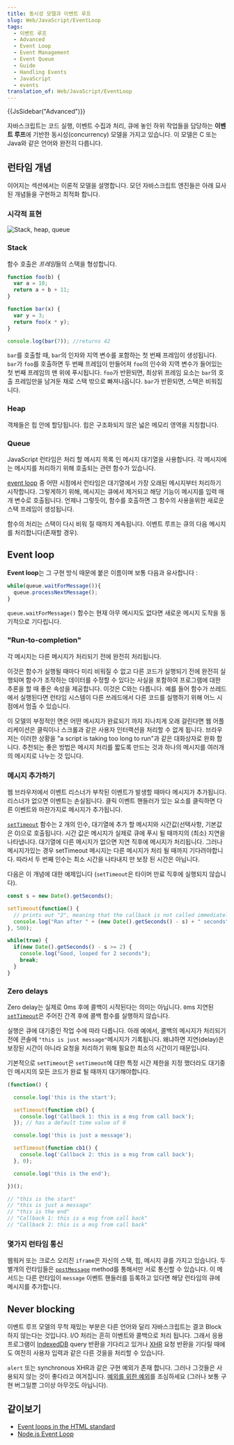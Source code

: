 ```yaml
---
title: 동시성 모델과 이벤트 루프
slug: Web/JavaScript/EventLoop
tags:
  - 이벤트 루프
  - Advanced
  - Event Loop
  - Event Management
  - Event Queue
  - Guide
  - Handling Events
  - JavaScript
  - events
translation_of: Web/JavaScript/EventLoop
---
```

{{JsSidebar("Advanced")}}

자바스크립트는 코드 실행, 이벤트 수집과 처리, 큐에 놓인 하위 작업들을 담당하는 **이벤트 루프**에 기반한 동시성(concurrency) 모델을 가지고 있습니다. 이 모델은 C 또는 Java와 같은 언어와 완전히 다릅니다.

## 런타임 개념

이어지는 섹션에서는 이론적 모델을 설명합니다. 모던 자바스크립트 엔진들은 아래 묘사된 개념들을 구현하고 최적화 합니다.

### 시각적 표현

![Stack, heap, queue](the_javascript_runtime_environment_example.svg)

### Stack

함수 호출은 *프레임*들의 스택을 형성합니다.

```js
function foo(b) {
  var a = 10;
  return a + b + 11;
}

function bar(x) {
  var y = 3;
  return foo(x * y);
}

console.log(bar(7)); //returns 42
```

`bar`를 호출할 때, `bar`의 인자와 지역 변수를 포함하는 첫 번째 프레임이 생성됩니다. `bar`가 `foo`를 호출하면 두 번째 프레임이 만들어져 `foo`의 인수와 지역 변수가 들어있는 첫 번째 프레임의 맨 위에 푸시됩니다. `foo`가 반환되면, 최상위 프레임 요소는 `bar`의 호출 프레임만을 남겨둔 채로 스택 밖으로 빠져나옵니다. `bar`가 반환되면, 스택은 비워집니다.

### Heap

객체들은 힙 안에 할당됩니다. 힙은 구조화되지 않은 넓은 메모리 영역을 지칭합니다.

### Queue

JavaScript 런타임은 처리 할 메시지 목록 인 메시지 대기열을 사용합니다. 각 메시지에는 메시지를 처리하기 위해 호출되는 관련 함수가 있습니다.

[event loop](#event_loop) 중 어떤 시점에서 런타임은 대기열에서 가장 오래된 메시지부터 처리하기 시작합니다. 그렇게하기 위해, 메시지는 큐에서 제거되고 해당 기능이 메시지를 입력 매개 변수로 호출됩니다. 언제나 그렇듯이, 함수를 호출하면 그 함수의 사용을위한 새로운 스택 프레임이 생성됩니다.

함수의 처리는 스택이 다시 비워 질 때까지 계속됩니다. 이벤트 루프는 큐의 다음 메시지를 처리합니다(존재할 경우).

## Event loop

**Event loop**는 그 구현 방식 때문에 붙은 이름이며 보통 다음과 유사합니다 :

```js
while(queue.waitForMessage()){
  queue.processNextMessage();
}
```

`queue.waitForMessage()` 함수는 현재 아무 메시지도 없다면 새로운 메시지 도착을 동기적으로 기다립니다.

### "Run-to-completion"

각 메시지는 다른 메시지가 처리되기 전에 완전히 처리됩니다.

이것은 함수가 실행될 때마다 미리 비워질 수 없고 다른 코드가 실행되기 전에 완전히 실행되며 함수가 조작하는 데이터를 수정할 수 있다는 사실을 포함하여 프로그램에 대한 추론을 할 때 좋은 속성을 제공합니다. 이것은 C와는 다릅니다. 예를 들어 함수가 쓰레드에서 실행된다면 런타임 시스템이 다른 쓰레드에서 다른 코드를 실행하기 위해 어느 시점에서 멈출 수 있습니다.

이 모델의 부정적인 면은 어떤 메시지가 완료되기 까지 지나치게 오래 걸린다면 웹 어플리케이션은 클릭이나 스크롤과 같은 사용자 인터랙션을 처리할 수 없게 됩니다. 브라우저는 이러한 상황을 "a script is taking too long to run"과 같은 대화상자로 완화 합니다. 추천되는 좋은 방법은 메시지 처리를 짧도록 만드는 것과 하나의 메시지를 여러개의 메시지로 나누는 것 입니다.

### 메시지 추가하기

웹 브라우저에서 이벤트 리스너가 부착된 이벤트가 발생할 때마다 메시지가 추가됩니다. 리스너가 없으면 이벤트는 손실됩니다. 클릭 이벤트 핸들러가 있는 요소를 클릭하면 다른 이벤트와 마찬가지로 메시지가 추가됩니다.

[`setTimeout`](/ko/docs/Web/API/WindowTimers.setTimeout) 함수는 2 개의 인수, 대기열에 추가 할 메시지와 시간값(선택사항, 기본값은 0)으로 호출됩니다. 시간 값은 메시지가 실제로 큐에 푸시 될 때까지의 (최소) 지연을 나타냅니다. 대기열에 다른 메시지가 없으면 지연 직후에 메시지가 처리됩니다. 그러나 메시지가있는 경우 setTimeout 메시지는 다른 메시지가 처리 될 때까지 기다려야합니다. 따라서 두 번째 인수는 최소 시간을 나타내지 만 보장 된 시간은 아닙니다.

다음은 이 개념에 대한 예제입니다 (`setTimeout`은 타이머 만료 직후에 실행되지 않습니다).

```js
const s = new Date().getSeconds();

setTimeout(function() {
  // prints out "2", meaning that the callback is not called immediately after 500 milliseconds.
  console.log("Ran after " + (new Date().getSeconds() - s) + " seconds");
}, 500);

while(true) {
  if(new Date().getSeconds() - s >= 2) {
    console.log("Good, looped for 2 seconds");
    break;
  }
}
```

### Zero delays

Zero delay는 실제로 0ms 후에 콜백이 시작된다는 의미는 아닙니다. `0`ms 지연된 [`setTimeout`](/ko/docs/Web/API/WindowOrWorkerGlobalScope/setTimeout)은 주어진 간격 후에 콜백 함수를 실행하지 않습니다.

실행은 큐에 대기중인 작업 수에 따라 다릅니다. 아래 예에서, 콜백의 메시지가 처리되기 전에 콘솔에 `"this is just message"`메시지가 기록됩니다. 왜냐하면 지연(delay)은 보장된 시간이 아니라 요청을 처리하기 위해 필요한 최소의 시간이기 때문입니다.

기본적으로 `setTimeout`은 `setTimeout`에 대한 특정 시간 제한을 지정 했더라도 대기중인 메시지의 모든 코드가 완료 될 때까지 대기해야합니다.

```js
(function() {

  console.log('this is the start');

  setTimeout(function cb() {
    console.log('Callback 1: this is a msg from call back');
  }); // has a default time value of 0

  console.log('this is just a message');

  setTimeout(function cb1() {
    console.log('Callback 2: this is a msg from call back');
  }, 0);

  console.log('this is the end');

})();

// "this is the start"
// "this is just a message"
// "this is the end"
// "Callback 1: this is a msg from call back"
// "Callback 2: this is a msg from call back"
```

### 몇가지 런타임 통신

웹워커 또는 크로스 오리진 `iframe`은 자신의 스택, 힙, 메시지 큐를 가지고 있습니다. 두 별개의 런타임들은 [`postMessage`](/ko/docs/DOM/window.postMessage) method를 통해서만 서로 통신할 수 있습니다. 이 메서드는 다른 런타임이 `message` 이벤트 핸들러를 등록하고 있다면 해당 런타임의 큐에 메시지를 추가합니다.

## Never blocking

이벤트 루프 모델의 무척 재밌는 부분은 다른 언어와 달리 자바스크립트는 결코 Block하지 않는다는 것입니다. I/O 처리는 흔히 이벤트와 콜백으로 처리 됩니다. 그래서 응용프로그램이 [IndexedDB](/ko/docs/Web/API/IndexedDB_API) query 반환을 기다리고 있거나 [XHR](/ko/docs/Web/API/XMLHttpRequest) 요청 반환을 기다릴 때에도 여전히 사용자 입력과 같은 다른 것을을 처리할 수 있습니다.

`alert` 또는 synchronous XHR과 같은 구현 예외가 존재 합니다. 그러나 그것들은 사용되지 않는 것이 좋다라고 여겨집니다. [예외를 위한 예외](https://stackoverflow.com/questions/2734025/is-javascript-guaranteed-to-be-single-threaded/2734311#2734311)를 조심하세요 (그러나 보통 구현 버그일뿐 그이상 아무것도 아닙니다).

## 같이보기

- [Event loops in the HTML standard](https://html.spec.whatwg.org/multipage/webappapis.html#event-loops)
- [Node.js Event Loop](https://nodejs.org/en/docs/guides/event-loop-timers-and-nexttick/#what-is-the-event-loop)

